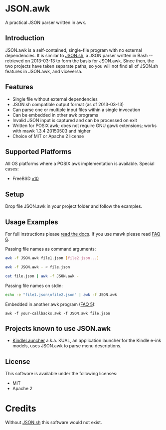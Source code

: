 JSON.awk
========

A practical JSON parser written in awk.

Introduction
------------

JSON.awk is a self-contained, single-file program with no external dependencies.
It is similar to [JSON.sh](https://github.com/dominictarr/JSON.sh), a JSON
parser written in Bash -- retrieved on 2013-03-13 to form the basis for
JSON.awk. Since then, the two projects have taken separate paths, so you
will not find all of JSON.sh features in JSON.awk, and viceversa.

Features
--------

* Single file without external dependencies
* JSON.sh compatible output format (as of 2013-03-13)
* Can parse one or multiple input files within a single invocation
* Can be embedded in other awk programs
* Invalid JSON input is captured and can be processed on exit
* Written for POSIX awk; does not require GNU gawk extensions;
  works with mawk 1.3.4 20150503 and higher
* Choice of MIT or Apache 2 license 

Supported Platforms
-------------------

All OS platforms where a POSIX awk implementation is available. Special cases:

* FreeBSD [&raquo;10](https://github.com/step-/JSON.awk/issues/10)

Setup
-----

Drop file JSON.awk in your project folder and follow the examples.

Usage Examples
--------------

For full instructions please [read the docs](doc/usage.md).
If you use mawk please read [FAQ 6](FAQ.md#6).

Passing file names as command arguments:

```sh
awk -f JSON.awk file1.json [file2.json...]

awk -f JSON.awk - < file.json

cat file.json | awk -f JSON.awk -
```

Passing file names on stdin:

```sh
echo -e "file1.json\nfile2.json" | awk -f JSON.awk
```

Embedded in another awk program ([FAQ 5](FAQ.md#5)):

```
awk -f your-callbacks.awk -f JSON.awk file.json
```

Projects known to use JSON.awk
------------------------------

* [KindleLauncher](https://bitbucket.org/ixtab/kindlelauncher/overview)
  a.k.a. KUAL, an application launcher for the Kindle e-ink models, uses
  JSON.awk to parse menu descriptions.

License
-------

This software is available under the following licenses:

* MIT
* Apache 2

Credits
=======

Without [JSON.sh](https://github.com/dominictarr/JSON.sh) this software
would not exist.
